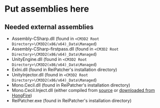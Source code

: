 # Put assemblies here

## Needed external assemblies

* Assembly-CSharp.dll (found in `<CM3D2 Root Directory>\CM3D2(x86/x64)_Data\Managed`)
* Assembly-CSharp-firstpass.dll (found in `<CM3D2 Root Directory>\CM3D2(x86/x64)_Data\Managed`)
* UnityEngine.dll (found in `<CM3D2 Root Directory>\CM3D2(x86/x64)_Data\Managed`)
* ExIni.dll (found in ReiPatcher's installation directory)
* UnityInjector.dll (found in `<CM3D2 Root Directory>\CM3D2(x86/x64)_Data\Managed`)
* Mono.Cecil.dll (found in ReiPatcher's installation directory)
* Mono.Cecil.Inject.dll (either compiled from [source](https://github.com/denikson/Mono.Cecil.Inject) or [downloaded from HongFire](http://www.hongfire.com/forum/showthread.php/444581-Cecil-Inject-An-extension-to-Mono-Cecil-1-1))
* ReiPatcher.exe (found in ReiPatcher's installation directory)